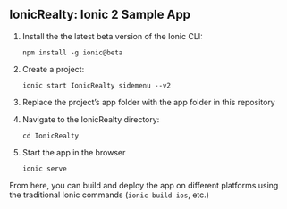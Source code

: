 ## IonicRealty: Ionic 2 Sample App

1. Install the the latest beta version of the Ionic CLI:
    ```
    npm install -g ionic@beta
    ```
    
1. Create a project:
    ```
    ionic start IonicRealty sidemenu --v2
    ```

1. Replace the project’s app folder with the app folder in this repository

1. Navigate to the IonicRealty directory:
    ```
    cd IonicRealty
    ```
    
1. Start the app in the browser
    ```
    ionic serve
    ```
    
From here, you can build and deploy the app on different platforms using the traditional Ionic commands (`ionic build ios`, etc.)